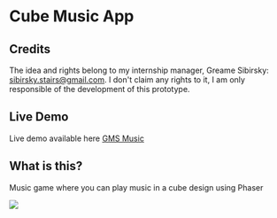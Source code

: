 # Cube Music App



## Credits

The idea and rights belong to my internship manager, Greame Sibirsky: sibirsky.stairs@gmail.com. 
I don't claim any rights to it, I am only responsible of the development of this prototype.

## Live Demo
Live demo available here [GMS Music](http://gms-music.l0l.in/)

## What is this?

Music game where you can play music in a cube design using Phaser

![](https://scholar.wangnelson.xyz/assets/images/2022-06-28-23-02-12-0881276cd5565fe4942da2805e9628a9.png)

